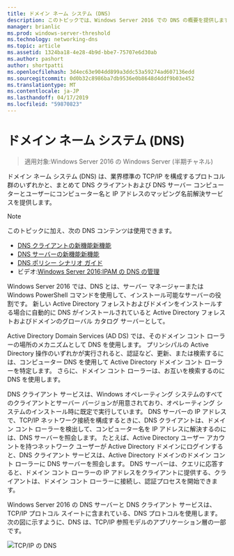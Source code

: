 ```yaml
---
title: ドメイン ネーム システム (DNS)
description: このトピックでは、Windows Server 2016 での DNS の概要を提供します。
manager: brianlic
ms.prod: windows-server-threshold
ms.technology: networking-dns
ms.topic: article
ms.assetid: 1324ba18-4e28-4b9d-bbe7-75707e6d30ab
ms.author: pashort
author: shortpatti
ms.openlocfilehash: 3d4ec63e904dd899a3ddc53a59274ad607136edd
ms.sourcegitcommit: 0d0b32c8986ba7db9536e0b8648d4ddf9b03e452
ms.translationtype: MT
ms.contentlocale: ja-JP
ms.lasthandoff: 04/17/2019
ms.locfileid: "59870823"
---
```

# <a name="domain-name-system-dns"></a>ドメイン ネーム システム (DNS)

>適用対象:Windows Server 2016 の Windows Server (半期チャネル)

ドメイン ネーム システム (DNS) は、業界標準の TCP/IP を構成するプロトコル群のいずれかと、まとめて DNS クライアントおよび DNS サーバー コンピューターとユーザーにコンピューター名と IP アドレスのマッピング名前解決サービスを提供します。  
  
> [!NOTE]  
> このトピックに加え、次の DNS コンテンツは使用できます。  
>   
> -   [DNS クライアントの新機能新機能](What-s-New-in-DNS-Client.md)  
> -   [DNS サーバーの新機能新機能](What-s-New-in-DNS-Server.md)  
> -   [DNS ポリシー シナリオ ガイド](deploy/DNS-Policy-Scenario-Guide.md)  
> -   ビデオ:[Windows Server 2016:IPAM の DNS の管理](https://channel9.msdn.com/Blogs/windowsserver/Windows-Server-2016-DNS-management-in-IPAM)  
  
Windows Server 2016 では、DNS とは、サーバー マネージャーまたは Windows PowerShell コマンドを使用して、インストール可能なサーバーの役割です。 新しい Active Directory フォレストおよびドメインをインストールする場合に自動的に DNS がインストールされていると Active Directory フォレストおよびドメインのグローバル カタログ サーバーとして。  
  
Active Directory Domain Services (AD DS) では、そのドメイン コント ローラーの場所のメカニズムとして DNS を使用します。 プリンシパルの Active Directory 操作のいずれかが実行されると、認証など、更新、または検索するには、コンピューター DNS を使用して Active Directory ドメイン コント ローラーを特定します。 さらに、ドメイン コント ローラーは、お互いを検索するのに DNS を使用します。  
  
DNS クライアント サービスは、Windows オペレーティング システムのすべてのクライアントとサーバー バージョンが用意されており、オペレーティング システムのインストール時に既定で実行しています。 DNS サーバーの IP アドレスで、TCP/IP ネットワーク接続を構成するときに、DNS クライアントは、ドメイン コント ローラーを検出して、コンピューター名を IP アドレスに解決するのには、DNS サーバーを照会します。 たとえば、Active Directory ユーザー アカウントを持つネットワーク ユーザーが Active Directory ドメインにログインすると、DNS クライアント サービスは、Active Directory ドメインのドメイン コント ローラーに DNS サーバーを照会します。 DNS サーバーは、クエリに応答すると、ドメイン コント ローラーの IP アドレスをクライアントに提供する、クライアントは、ドメイン コント ローラーに接続し、認証プロセスを開始できます。  
  
Windows Server 2016 の DNS サーバーと DNS クライアント サービスは、TCP/IP プロトコル スイートに含まれている、DNS プロトコルを使用します。 次の図に示すように、DNS は、TCP/IP 参照モデルのアプリケーション層の一部です。  
  
![TCP/IP の DNS](../media/Domain-Name-System--DNS-/dns_in_tcpip.jpg)  
  

